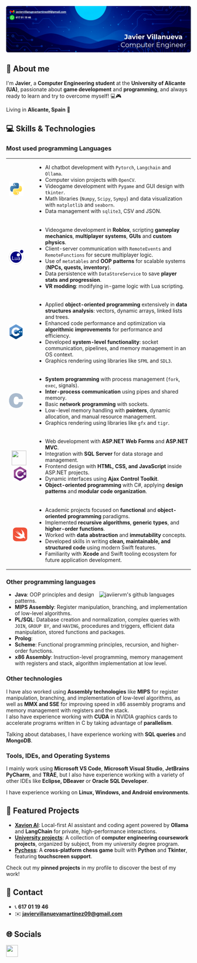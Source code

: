 <div align="center"> 
   <img src="https://github.com/javiiervm/javiiervm/blob/main/assets/Linkedin_banner_round.png" />
</div>

## 👤 About me
I'm **Javier**, a **Computer Engineering student** at the **University of Alicante (UA)**, passionate about **game development** and **programming**, and always ready to learn and try to overcome myself! 💻🎮

Living in **Alicante, Spain** 📍

## 💻 Skills & Technologies

### Most used programming Languages
<div align="left">
  <table>
     <tr>
      <td>
        <a title="Python" href="https://www.python.org" target="_blank" rel="noreferrer">
          <img src="https://raw.githubusercontent.com/devicons/devicon/master/icons/python/python-original.svg" width="40" height="40"/>
        </a>
      </td>
      <td>
        <ul>
          <li>AI chatbot development with <code>Pytorch</code>, <code>Langchain</code> and <code>Ollama</code>.</li>
          <li>Computer vision projects with <code>OpenCV</code>.</li>
          <li>Videogame development with <code>Pygame</code> and GUI design with <code>tkinter</code>.</li>
          <li>Math libraries (<code>Numpy</code>, <code>Scipy</code>, <code>Sympy</code>) and data visualization with <code>matplotlib</code> and <code>seaborn</code>.</li>
          <li>Data management with <code>sqlite3</code>, CSV and JSON.</li>
        </ul>
      </td>
    </tr>
    <tr>
      <td>
        <a title="Lua" href="https://www.lua.org/" target="_blank" rel="noreferrer">
          <img src="https://raw.githubusercontent.com/devicons/devicon/master/icons/lua/lua-original.svg" width="40" height="40"/>
        </a>
      </td>
      <td>
        <ul>
          <li>Videogame development in <b>Roblox</b>, scripting <b>gameplay mechanics</b>, <b>multiplayer systems</b>, <b>GUIs</b> and <b>custom physics</b>.</li>
          <li>Client-server communication with <code>RemoteEvents</code> and <code>RemoteFunctions</code> for secure multiplayer logic.</li>
          <li>Use of <code>metatables</code> and <b>OOP patterns</b> for scalable systems (<b>NPCs, quests, inventory</b>).</li>
          <li>Data persistence with <code>DataStoreService</code> to save <b>player stats and progression</b>.</li>
          <li><b>VR modding</b>: modifying in-game logic with Lua scripting.</li>
        </ul>
      </td>
    </tr>
    <tr>
      <td>
        <a title="C++" href="https://isocpp.org/" target="_blank" rel="noreferrer">
          <img src="https://raw.githubusercontent.com/devicons/devicon/master/icons/cplusplus/cplusplus-original.svg" width="40" height="40"/>
        </a>
      </td>
      <td>
        <ul>
          <li>Applied <b>object-oriented programming</b> extensively in <b>data structures analysis</b>: vectors, dynamic arrays, linked lists and trees.</li>
          <li>Enhanced code performance and optimization via <b>algorithmic improvements</b> for performance and efficiency.</li>
          <li>Developed <b>system-level functionality</b>: socket communication, pipelines, and memory management in an OS context.</li>
          <li>Graphics rendering using libraries like <code>SFML</code> and <code>SDL3</code>.</li>
        </ul>
      </td>
    </tr>
    <tr>
      <td>
        <a title="C" href="https://www.cprogramming.com/" target="_blank" rel="noreferrer">
          <img src="https://raw.githubusercontent.com/devicons/devicon/master/icons/c/c-original.svg" width="40" height="40"/>
        </a>
      </td>
      <td>
        <ul>
          <li><b>System programming</b> with process management (<code>fork</code>, <code>exec</code>, signals).</li>
          <li><b>Inter-process communication</b> using pipes and shared memory.</li>
          <li>Basic <b>network programming</b> with sockets.</li>
          <li>Low-level memory handling with <b>pointers</b>, dynamic allocation, and manual resource management.</li>
          <li>Graphics rendering using libraries like <code>gfx</code> and <code>tigr</code>.</li>
        </ul>
      </td>
    </tr>
    <tr>
      <td>
        <div style="text-align:center;">
          <a title="ASP.NET" href="https://dotnet.microsoft.com/apps/aspnet" target="_blank" rel="noreferrer" style="display:inline-block; margin-right:5px;">
            <img src="https://upload.wikimedia.org/wikipedia/commons/0/0e/Microsoft_.NET_logo.png" width="40" height="40"/>
          </a>
          <a title="C#" href="https://learn.microsoft.com/en-us/dotnet/csharp/" target="_blank" rel="noreferrer" style="display:inline-block;">
            <img src="https://raw.githubusercontent.com/devicons/devicon/master/icons/csharp/csharp-original.svg" width="40" height="40"/>
          </a>
        </div>
      </td>
      <td>
        <ul>
          <li>Web development with <b>ASP.NET Web Forms</b> and <b>ASP.NET MVC</b>.</li>
          <li>Integration with <b>SQL Server</b> for data storage and management.</li>
          <li>Frontend design with <b>HTML, CSS, and JavaScript</b> inside ASP.NET projects.</li>
          <li>Dynamic interfaces using <b>Ajax Control Toolkit</b>.</li>
          <li><b>Object-oriented programming</b> with C#, applying <b>design patterns</b> and <b>modular code organization</b>.</li>
        </ul>
      </td>
    </tr>
     <tr>
        <td>
          <div style="text-align:center;">
            <a title="Swift" href="https://developer.apple.com/swift/" target="_blank" rel="noreferrer">
              <img src="https://raw.githubusercontent.com/devicons/devicon/master/icons/swift/swift-original.svg" width="40" height="40"/>
            </a>
          </div>
        </td>
        <td>
          <ul>
            <li>Academic projects focused on <b>functional</b> and <b>object-oriented programming</b> paradigms.</li>
            <li>Implemented <b>recursive algorithms</b>, <b>generic types</b>, and <b>higher-order functions</b>.</li>
            <li>Worked with <b>data abstraction</b> and <b>immutability</b> concepts.</li>
            <li>Developed skills in writing <b>clean, maintainable, and structured code</b> using modern Swift features.</li>
            <li>Familiarity with <b>Xcode</b> and Swift tooling ecosystem for future application development.</li>
          </ul>
        </td>
      </tr>
  </table>
</div>

### Other programming languages
<!-- <img align="right" src="https://github-readme-stats.vercel.app/api/top-langs?username=javiiervm&show_icons=true&locale=en" alt="javiiervm's github languages" /> -->
<img align="right" 
     src="https://github-readme-stats.vercel.app/api/top-langs?username=javiiervm&show_icons=true&locale=en&langs_count=4" 
     alt="javiiervm's github languages" 
     width="250" />

- **Java**: OOP principles and design patterns.
- **MIPS Assembly**: Register manipulation, branching, and implementation of low-level algorithms.
- **PL/SQL**: Database creation and normalization, complex queries with `JOIN`, `GROUP BY`, and `HAVING`, procedures and triggers, efficient data manipulation, stored functions and packages.
- **Prolog**:
- **Scheme**: Functional programming principles, recursion, and higher-order functions.
- **x86 Assembly**: Instruction-level programming, memory management with registers and stack, algorithm implementation at low level.

### Other technologies
I have also worked using **Assembly technologies** like **MIPS** for register manipulation, branching, and implementation of low-level algorithms, as well as **MMX and SSE** for improving speed in x86 assembly programs and memory management with registers and the stack.  
I also have experience working with **CUDA** in NVIDIA graphics cards to accelerate programs written in C by taking advantage of **parallelism**.

Talking about databases, I have experience working with **SQL queries** and **MongoDB**.

### Tools, IDEs, and Operating Systems
I mainly work using **Microsoft VS Code**, **Microsoft Visual Studio**, **JetBrains PyCharm**, and **TRAE**, but I also have experience working with a variety of other IDEs like **Eclipse, DBeaver** or **Oracle SQL Developer**.

I have experience working on **Linux, Windows, and Android environments**.

## 🚀 Featured Projects
- [**Xavion AI**](https://github.com/javiiervm/Xavion-AI): Local-first AI assistant and coding agent powered by **Ollama** and **LangChain** for private, high-performance interactions.
- [**University projects**](https://github.com/javiiervm/university-projects): A collection of **computer engineering coursework projects**, organized by subject, from my university degree program.
- [**Pychess**](https://github.com/javiiervm/pychess): A **cross-platform chess game** built with **Python** and **Tkinter**, featuring **touchscreen support**.

Check out my **pinned projects** in my profile to discover the best of my work!

## 📧 Contact
- 📞 **617 01 19 46**
- ✉️ **javiervillanuevamartinez09@gmail.com**

## 🌐 Socials

<p align="left">
  <!-- LinkedIn -->
  <a href="https://www.linkedin.com/in/javier-villanuevamartinez/" target="_blank" rel="noreferrer">
    <picture>
      <source media="(prefers-color-scheme: dark)" srcset="https://raw.githubusercontent.com/danielcranney/readme-generator/main/public/icons/socials/linkedin-dark.svg" />
      <source media="(prefers-color-scheme: light)" srcset="https://raw.githubusercontent.com/danielcranney/readme-generator/main/public/icons/socials/linkedin.svg" />
      <img src="https://raw.githubusercontent.com/danielcranney/readme-generator/main/public/icons/socials/linkedin.svg" width="32" height="32" />
    </picture>
  </a>
</p>
